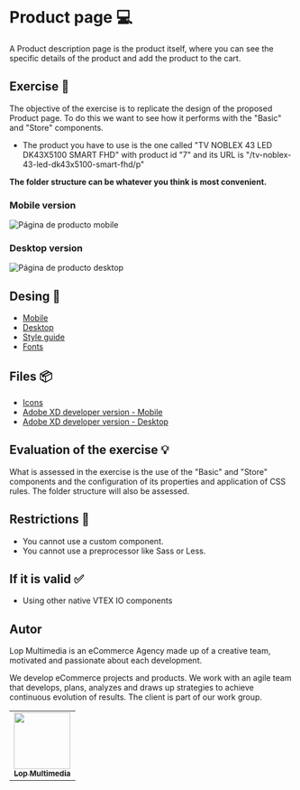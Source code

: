 # Product page 💻
A Product description page is the product itself, where you can see the specific details of the product and add the product to the cart.

## Exercise 📢
The objective of the exercise is to replicate the design of the proposed Product page. To do this we want to see how it performs with the "Basic" and "Store" components. 

- The product you have to use is the one called "TV NOBLEX 43 LED DK43X5100 SMART FHD" with product id "7" and its URL is "/tv-noblex-43-led-dk43x5100-smart-fhd/p"

**The folder structure can be whatever you think is most convenient.**

### Mobile version
![Página de producto mobile](https://i.imgur.com/yfivXZM.png)

### Desktop version
![Página de producto desktop](https://i.imgur.com/Bey8y5M.png)

## Desing 🎨
- [Mobile](https://xd.adobe.com/view/afbd7551-d986-4a8e-a6fa-e7fb70fd3241-faee/)
- [Desktop](https://xd.adobe.com/view/65701aa2-0b61-41ea-8e55-79abb0bf4fb2-3023/)
- [Style guide](https://xd.adobe.com/view/c85a4db6-bfc3-42c8-8593-d157e02ca192-9d09/)
- [Fonts](https://fonts.google.com/specimen/Montserrat)

## Files 📦
- [Icons](06-product-page\materiales\svg)
- [Adobe XD developer version - Mobile](https://xd.adobe.com/view/af5919e1-8aa5-4cf7-a0dd-a2c9c7acfbc0-fa0a/)
- [Adobe XD developer version - Desktop](https://xd.adobe.com/view/67c74860-ca30-4086-8b2a-dcf4434ddf06-3294/)

## Evaluation of the exercise 💡
What is assessed in the exercise is the use of the "Basic" and "Store" components and the configuration of its properties and application of CSS rules. The folder structure will also be assessed.

## Restrictions 🚧
- You cannot use a custom component.
- You cannot use a preprocessor like Sass or Less.

## If it is valid ✅
- Using other native VTEX IO components

## Autor

Lop Multimedia is an eCommerce Agency made up of a creative team, motivated and passionate about each development.

We develop eCommerce projects and products. We work with an agile team that develops, plans, analyzes and draws up strategies to achieve continuous evolution of results. The client is part of our work group.

<table>
  <tr>
    <td align="center"><a href="http://www.lop.global"><img src="https://avatars.githubusercontent.com/u/4690559?v=4" width="100px;" alt=""/><br /><sub><b>Lop Multimedia</b></sub></a></td>
  </tr>
</table>